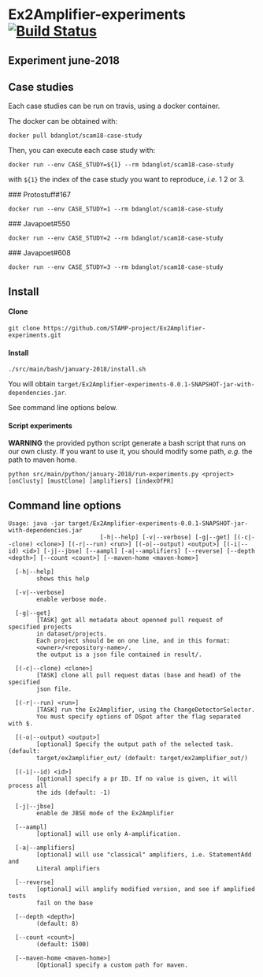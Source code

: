 # Ex2Amplifier-experiments [![Build Status](https://travis-ci.org/STAMP-project/Ex2Amplifier-experiments.svg?branch=scam-18-branch)](https://travis-ci.org/STAMP-project/Ex2Amplifier-experiments)

## Experiment june-2018

## Case studies

Each case studies can be run on travis, using a docker container.

The docker can be obtained with:

```
docker pull bdanglot/scam18-case-study
```

Then, you can execute each case study with:

```
docker run --env CASE_STUDY=${1} --rm bdanglot/scam18-case-study
```

with `${1}` the index of the case study you want to reproduce, _i.e._ 1 2 or 3.

### Protostuff#167
```
docker run --env CASE_STUDY=1 --rm bdanglot/scam18-case-study
```

### Javapoet#550
```
docker run --env CASE_STUDY=2 --rm bdanglot/scam18-case-study
```

### Javapoet#608
```
docker run --env CASE_STUDY=3 --rm bdanglot/scam18-case-study
```

## Install

#### Clone
```
git clone https://github.com/STAMP-project/Ex2Amplifier-experiments.git
```

#### Install

```
./src/main/bash/january-2018/install.sh
```

You will obtain `target/Ex2Amplifier-experiments-0.0.1-SNAPSHOT-jar-with-dependencies.jar`.

See command line options below.

#### Script experiments

**WARNING** the provided python script generate a bash script that runs on our own clusty. If you want to use it, you should modify some path, _e.g._ the path to maven home.

```
python src/main/python/january-2018/run-experiments.py <project> [onClusty] [mustClone] [amplifiers] [indexOfPR]
```

## Command line options

```
Usage: java -jar target/Ex2Amplifier-experiments-0.0.1-SNAPSHOT-jar-with-dependencies.jar
                          [-h|--help] [-v|--verbose] [-g|--get] [(-c|--clone) <clone>] [(-r|--run) <run>] [(-o|--output) <output>] [(-i|--id) <id>] [-j|--jbse] [--aampl] [-a|--amplifiers] [--reverse] [--depth <depth>] [--count <count>] [--maven-home <maven-home>]

  [-h|--help]
        shows this help

  [-v|--verbose]
        enable verbose mode.

  [-g|--get]
        [TASK] get all metadata about openned pull request of specified projects
        in dataset/projects.
        Each project should be on one line, and in this format:
        <owner>/<repository-name>/.
        the output is a json file contained in result/.

  [(-c|--clone) <clone>]
        [TASK] clone all pull request datas (base and head) of the specified
        json file.

  [(-r|--run) <run>]
        [TASK] run the Ex2Amplifier, using the ChangeDetectorSelector.
        You must specify options of DSpot after the flag separated with $.

  [(-o|--output) <output>]
        [optional] Specify the output path of the selected task. (default:
        target/ex2amplifier_out/ (default: target/ex2amplifier_out/)

  [(-i|--id) <id>]
        [optional] specify a pr ID. If no value is given, it will process all
        the ids (default: -1)

  [-j|--jbse]
        enable de JBSE mode of the Ex2Amplifier

  [--aampl]
        [optional] will use only A-amplification.

  [-a|--amplifiers]
        [optional] will use "classical" amplifiers, i.e. StatementAdd and
        Literal amplifiers

  [--reverse]
        [optional] will amplify modified version, and see if amplified tests
        fail on the base

  [--depth <depth>]
        (default: 8)

  [--count <count>]
        (default: 1500)

  [--maven-home <maven-home>]
        [Optional] specify a custom path for maven.

```